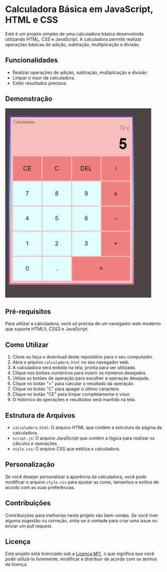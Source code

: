 # Calculadora Básica em JavaScript, HTML e CSS

Este é um projeto simples de uma calculadora básica desenvolvida utilizando HTML, CSS e JavaScript. A calculadora permite realizar operações básicas de adição, subtração, multiplicação e divisão.

## Funcionalidades

- Realizar operações de adição, subtração, multiplicação e divisão.
- Limpar o visor da calculadora.
- Exibir resultados precisos.

## Demonstração

![Calculadora](screenshot.png)

## Pré-requisitos

Para utilizar a calculadora, você só precisa de um navegador web moderno que suporte HTML5, CSS3 e JavaScript.

## Como Utilizar

1. Clone ou faça o download deste repositório para o seu computador.
2. Abra o arquivo `calculadora.html` no seu navegador web.
3. A calculadora será exibida na tela, pronta para ser utilizada.
4. Clique nos botões numéricos para inserir os números desejados.
5. Utilize os botões de operação para escolher a operação desejada.
6. Clique no botão "=" para calcular o resultado da operação.
7. Clique no botão "C" para apagar o último caractere.
8. Clique no botão "CE" para limpar completamente o visor.
9. O histórico de operações e resultados será mantido na tela.

## Estrutura de Arquivos

- `calculadora.html`: O arquivo HTML que contém a estrutura da página da calculadora.
- `script.js`: O arquivo JavaScript que contém a lógica para realizar os cálculos e operações.
- `style.css`: O arquivo CSS que estiliza a calculadora.

## Personalização

Se você desejar personalizar a aparência da calculadora, você pode modificar o arquivo `style.css` para ajustar as cores, tamanhos e estilos de acordo com as suas preferências.

## Contribuições

Contribuições para melhorias neste projeto são bem-vindas. Se você tiver alguma sugestão ou correção, sinta-se à vontade para criar uma issue ou enviar um pull request.

## Licença

Este projeto está licenciado sob a [Licença MIT](LICENSE), o que significa que você pode utilizá-lo livremente, modificar e distribuir de acordo com os termos da licença.
